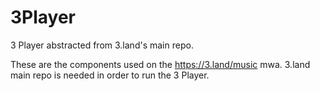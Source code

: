 # 3Player
3 Player abstracted from 3.land's main repo.

These are the components used on the https://3.land/music mwa. 3.land main repo is needed in order to run the 3 Player.
